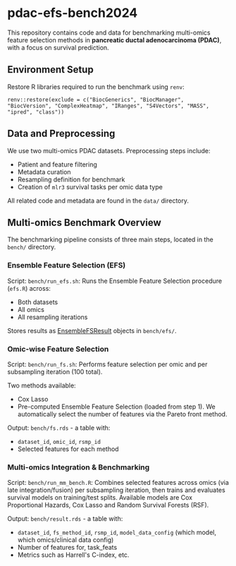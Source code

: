# pdac-efs-bench2024

This repository contains code and data for benchmarking multi-omics feature selection methods in **pancreatic ductal adenocarcinoma (PDAC)**, with a focus on survival prediction.

## Environment Setup

Restore R libraries required to run the benchmark using `renv`:
```
renv::restore(exclude = c("BiocGenerics", "BiocManager", "BiocVersion", "ComplexHeatmap", "IRanges", "S4Vectors", "MASS", "ipred", "class"))
```

## Data and Preprocessing

We use two multi-omics PDAC datasets. Preprocessing steps include:

- Patient and feature filtering
- Metadata curation
- Resampling definition for benchmark
- Creation of `mlr3` survival tasks per omic data type

All related code and metadata are found in the `data/` directory.

## Multi-omics Benchmark Overview

The benchmarking pipeline consists of three main steps, located in the `bench/` directory.

### Ensemble Feature Selection (EFS)

Script: `bench/run_efs.sh`: Runs the Ensemble Feature Selection procedure (`efs.R`) across:

- Both datasets
- All omics
- All resampling iterations

Stores results as [EnsembleFSResult](https://mlr3fselect.mlr-org.com/reference/ensemble_fs_result.html) objects in `bench/efs/`.

### Omic-wise Feature Selection

Script: `bench/run_fs.sh`: Performs feature selection per omic and per subsampling iteration (100 total).

Two methods available:
- Cox Lasso
- Pre-computed Ensemble Feature Selection (loaded from step 1). 
We automatically select the number of features via the Pareto front method.

Output: `bench/fs.rds` - a table with:

- `dataset_id`, `omic_id`, `rsmp_id`
- Selected features for each method

### Multi-omics Integration & Benchmarking

Script: `bench/run_mm_bench.R`: Combines selected features across omics (via late integration/fusion) per subsampling iteration, then trains and evaluates survival models on training/test splits.
Available models are Cox Proportional Hazards, Cox Lasso and Random Survival Forests (RSF).

Output: `bench/result.rds` - a table with:

- `dataset_id`, `fs_method_id`, `rsmp_id`, `model_data_config` (which model, which omics/clinical data config)
- Number of features for, task_feats
- Metrics such as Harrell's C-index, etc.
